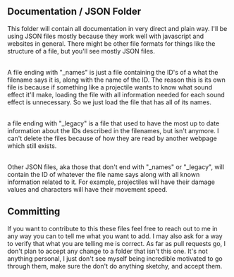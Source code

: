 ## Documentation / JSON Folder

This folder will contain all documentation in very direct and plain way. I'll be using JSON files mostly because they work well with javascript and websites in general. There might be other file formats for things like the structure of a file, but you'll see mostly JSON files.<br><br>

A file ending with "_names" is just a file containing the ID's of a what the filename says it is, along with the name of the ID. The reason this is its own file is because if something like a projectile wants to know what sound effect it'll make, loading the file with all information needed for each sound effect is unnecessary. So we just load the file that has all of its names.<br><br>

a file ending with "_legacy" is a file that used to have the most up to date information about the IDs described in the filenames, but isn't anymore. I can't delete the files because of how they are read by another webpage which still exists.<br><br>

Other JSON files, aka those that don't end with "_names" or "_legacy", will contain the ID of whatever the file name says along with all known information related to it. For example, projectiles will have their damage values and characters will have their movement speed.

## Committing

If you want to contribute to this these files feel free to reach out to me in any way you can to tell me what you want to add. I may also ask for a way to verify that what you are telling me is correct. As far as pull requests go, I don't plan to accept any change to a folder that isn't this one. It's not anything personal, I just don't see myself being incredible motivated to go through them, make sure the don't do anything sketchy, and accept them.
